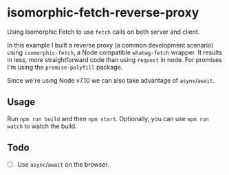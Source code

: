 # isomorphic-fetch-reverse-proxy
Using Isomorphic Fetch to use `fetch` calls on both server and client. 

In this example I built a reverse proxy (a common development scenario) using `isomorphic-fetch`, a Node compatible `whatwg-fetch` wrapper. It results in less, more straightforward code than using `request` in node. For promises I'm using the `promise-polyfill` package.

Since we're using Node v7.10 we can also take advantage of `asynx`/`await`. 

## Usage

Run `npm run build` and then `npm start`. Optionally, you can use `npm run watch` to watch the build.

## Todo

- [ ] Use `async`/`await` on the browser.